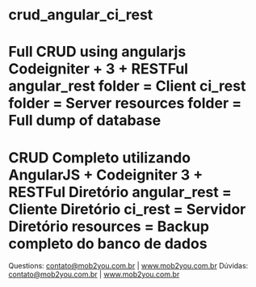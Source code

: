 # crud_angular_ci_rest

Full CRUD using angularjs Codeigniter + 3 + RESTFul
angular_rest folder = Client
ci_rest folder = Server
resources folder = Full dump of database
==
CRUD Completo utilizando AngularJS + Codeigniter 3 + RESTFul
Diretório angular_rest = Cliente
Diretório ci_rest = Servidor
Diretório resources = Backup completo do banco de dados
==
Questions: contato@mob2you.com.br | www.mob2you.com.br
Dúvidas: contato@mob2you.com.br | www.mob2you.com.br